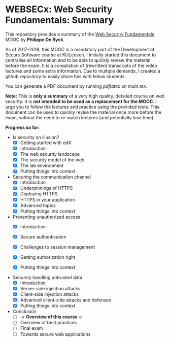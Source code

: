 # WEBSECx: Web Security Fundamentals: Summary
This repository provides a summary of the [Web Security Fundamentals](https://mooc.websec.be/) MOOC by **Philippe De Ryck**.

As of 2017-2018, this MOOC is a mandatory part of the Development of Secure Software course at KULeuven. I initially started this document to centralise all information and to be able to quickly review the material before the exam. It is a compilation of (rewritten) transcripts of the video lectures and some extra information. Due to multiple demands, I created a github repository to easily share this with fellow students.

You can generate a PDF document by running *pdflatex* on *main.tex*.

**Note:** This is **only a summary** of a very high quality, detailed course on web security. It is **not intended to be used as a replacement for the MOOC**. I urge you to follow the lectures and practice using the provided tests. This document can be used to quickly revise the material once more before the exam, without the need to re-watch lectures (and potentially lose time).



**Progress so far:**

* Is security an illusion?
  - [x] Getting started with edX
  - [x] Introduction
  - [x] The web security landscape
  - [x] The security model of the web
  - [x] The lab environment
  - [x] Putting things into context
* Securing the communication channel
  - [x] Introduction
  - [x] Underpinnings of HTTPS
  - [x] Deploying HTTPS
  - [x] HTTPS in your application
  - [x] Advanced topics
  - [x] Putting things into context
* Preventing unauthorized access 
  - [x] Introduction
  - [x] Secure authentication 
  - [x] Challenges to session management
  - [x] Getting authorization right
  - [x] Putting things into context


* Securely handling untrusted data
  - [x] Introduction
  - [x] Server-side injection attacks
  - [x] Client-side injection attacks
  - [x] Advanced client-side attacks and defenses
  - [x] Putting things into context
* Conclusion
  - [ ] &rarr; **Overview of this course** &larr;
  - [ ] Overview of best practices
  - [ ] Final exam
  - [ ] Towards secure web applications